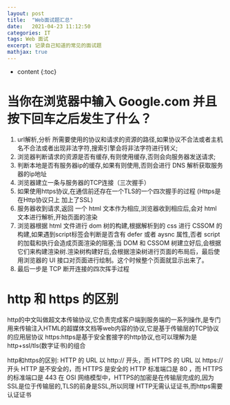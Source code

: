 ```yaml
---
layout: post
title:  "Web面试题汇总"
date:   2021-04-23 11:12:50
categories: IT
tags: Web 面试
excerpt: 记录自己知道的常见的面试题
mathjax: true
---
```


* content
{:toc}


# 当你在浏览器中输入 Google.com 并且按下回车之后发生了什么？
1. url解析,分析 所需要使用的协议和请求的资源的路径,如果协议不合法或者主机名不合法或者出现非法字符,搜索引擎会将非法字符进行转义;
2. 浏览器判断请求的资源是否有缓存,有则使用缓存,否则会向服务器发送请求;
3. 判断本地是否有服务器ip的缓存,如果有则使用,否则会进行 DNS 解析获取服务器的ip地址
4. 浏览器建立一条与服务器的TCP连接（三次握手）
5. 如果使用https协议,在通信前还存在一个TLS的一个四次握手的过程 (Https是在Http协议只上 加上了SSL)
6. 服务器收到请求,返回 一个 html 文本作为相应,浏览器收到相应后,会对 html 文本进行解析,开始页面的渲染
7. 浏览器根据 html 文件进行 dom 树的构建,根据解析到的 css 进行 CSSOM 的构建,如果遇到script标签会判断是否含有 defer 或者 aysnc 属性,否者 script 的加载和执行会造成页面渲染的阻塞;当 DOM 和 CSSOM 树建立好后,会根据它们来构建渲染树.渲染树构建好后,会根据渲染树进行页面的布局后，最后使用浏览器的 UI 接口对页面进行绘制。这个时候整个页面就显示出来了。
8. 最后一步是 TCP 断开连接的四次挥手过程

# http 和 https 的区别
http的中文叫做超文本传输协议,它负责完成客户端到服务端的一系列操作,是专门用来传输注入HTML的超媒体文档等web内容的协议,它是基于传输层的TCP协议的应用层协议
https:https是基于安全套接字的http协议,也可以理解为是http+ssl/tls(数字证书)的组合

http和https的区别:
HTTP 的 URL 以 http:// 开头，而 HTTPS 的 URL 以 https:// 开头
HTTP 是不安全的，而 HTTPS 是安全的
HTTP 标准端口是 80 ，而 HTTPS 的标准端口是 443
在 OSI 网络模型中，HTTPS的加密是在传输层完成的,因为SSL是位于传输层的,TLS的前身是SSL,所以同理
HTTP无需认证证书,而https需要认证证书 
